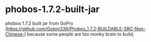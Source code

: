 # phobos-1.7.2-built-jar
phobos 1.7.2 built jar from GoPro (https://github.com/Gopro336/Phobos_1.7.2-BUILDABLE-SRC-Non-Chinese-) because some people are too monky brain to build, 
